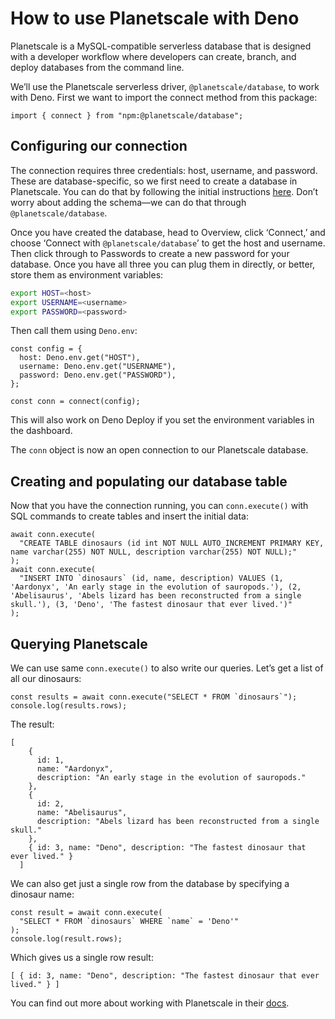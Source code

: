 # How to use Planetscale with Deno

Planetscale is a MySQL-compatible serverless database that is designed with a developer workflow where developers can create, branch, and deploy databases from the command line.

We’ll use the Planetscale serverless driver, `@planetscale/database`, to work with Deno. First we want to import the connect method from this package:

```tsx
import { connect } from "npm:@planetscale/database";
```

## Configuring our connection

The connection requires three credentials: host, username, and password. These are database-specific, so we first need to create a database in Planetscale. You can do that by following the initial instructions [here](https://planetscale.com/docs/tutorials/planetscale-quick-start-guide). Don’t worry about adding the schema—we can do that through `@planetscale/database`.

Once you have created the database, head to Overview, click ‘Connect,’ and choose ‘Connect with `@planetscale/database`’ to get the host and username. Then click through to Passwords to create a new password for your database. Once you have all three you can plug them in directly, or better, store them as environment variables:

```bash
export HOST=<host>
export USERNAME=<username>
export PASSWORD=<password>
```

Then call them using `Deno.env`:

```tsx
const config = {
  host: Deno.env.get("HOST"),
  username: Deno.env.get("USERNAME"),
  password: Deno.env.get("PASSWORD"),
};

const conn = connect(config);
```

This will also work on Deno Deploy if you set the environment variables in the dashboard.

The `conn` object is now an open connection to our Planetscale database.

## Creating and populating our database table

Now that you have the connection running, you can `conn.execute()` with SQL commands to create tables and insert the initial data:

```tsx
await conn.execute(
  "CREATE TABLE dinosaurs (id int NOT NULL AUTO_INCREMENT PRIMARY KEY, name varchar(255) NOT NULL, description varchar(255) NOT NULL);"
);
await conn.execute(
  "INSERT INTO `dinosaurs` (id, name, description) VALUES (1, 'Aardonyx', 'An early stage in the evolution of sauropods.'), (2, 'Abelisaurus', 'Abels lizard has been reconstructed from a single skull.'), (3, 'Deno', 'The fastest dinosaur that ever lived.')"
);
```

## Querying Planetscale

We can use same `conn.execute()` to also write our queries. Let’s get a list of all our dinosaurs:

```tsx
const results = await conn.execute("SELECT * FROM `dinosaurs`");
console.log(results.rows);
```

The result:

```tsx
[
    {
      id: 1,
      name: "Aardonyx",
      description: "An early stage in the evolution of sauropods."
    },
    {
      id: 2,
      name: "Abelisaurus",
      description: "Abels lizard has been reconstructed from a single skull."
    },
    { id: 3, name: "Deno", description: "The fastest dinosaur that ever lived." }
  ]
```

We can also get just a single row from the database by specifying a dinosaur name:

```tsx
const result = await conn.execute(
  "SELECT * FROM `dinosaurs` WHERE `name` = 'Deno'"
);
console.log(result.rows);
```

Which gives us a single row result:

```tsx
[ { id: 3, name: "Deno", description: "The fastest dinosaur that ever lived." } ]
```

You can find out more about working with Planetscale in their [docs](https://planetscale.com/docs). 

